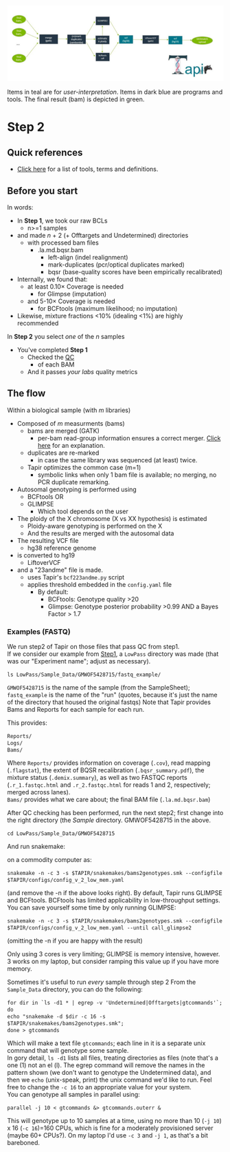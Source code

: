 ![Step2](../images/Stage2.jpg)

Items in teal are for *user-interpretation*. Items in dark blue are programs and tools. The final result (bam) is depicted in green.

# Step 2
## Quick references
-  [Click here](Glossary.md) for a list of tools, terms and definitions.

## Before you start
In words:
- In **Step 1**, we took our raw BCLs 
   -  n>=1 samples
- and made *n* + 2 (+ Offtargets and Undetermined) directories
   -  with processed bam files
      -  .la.md.bqsr.bam
	     - left-align (indel realignment)
		 - mark-duplicates (pcr/optical duplicates marked)
		 - bqsr (base-quality scores have been empirically recalibrated)
-  Internally, we found that:
   -  at least 0.10× Coverage is needed
      - for Glimpse (imputation)
   -  and 5-10× Coverage is needed
      -  for BCFtools (maximum likelihood; no imputation)
-   Likewise, mixture fractions <10% (idealing <1%) are highly recommended
   
In **Step 2** you select *one* of the *n* samples		 
-  You've completed **Step 1**
   - Checked the [QC](QC.md)
     - of each BAM
   -  And it passes *your labs* quality metrics

## The flow
Within a biological sample (with *m* libraries)
-  Composed of *m* measurments (bams)
   -  bams are merged (GATK)
      -  per-bam read-group information ensures a correct merger. [Click here](PowerUsers.md) for an explanation.
   -  duplicates are re-marked
      -  in case the same library was sequenced (at least) twice.
   -  Tapir optimizes the common case (m=1)
      - symbolic links when only 1 bam file is available; no merging, no PCR duplicate remarking.
-  Autosomal genotyping is performed using
   -  BCFtools OR
   -  GLIMPSE
      -  Which tool depends on the user
-  The ploidy of the X chromosome (X vs XX hypothesis) is estimated
   -  Ploidy-aware genotyping is performed on the X
   -  And the results are merged with the autosomal data
-  The resulting VCF file 
   - hg38 reference genome
-  is converted to hg19 
   - LiftoverVCF
-  and a "23andme" file is made.
   -  uses Tapir's `bcf223andme.py` script
   -  applies threshold embedded in the `config.yaml` file
      - By default: 
	     - BCFtools: Genotype quality >20
		 - Glimpse: Genotype posterior probability >0.99 AND a Bayes Factor > 1.7
		 
		 
### Examples (FASTQ)

We run step2 of Tapir on those files that pass QC from step1. <br>
If we consider our example from [Step1]("./Step1.md"), a `LowPass` directory was made (that was our "Experiment name"; adjust as necessary).
```
ls LowPass/Sample_Data/GMWOF5428715/fastq_example/
```
`GMWOF5428715` is the name of the sample (from the SampleSheet); `fastq_example` is the name of the "run" (quotes, because it's just the name of the directory that housed the original fastqs)
Note that Tapir provides Bams and Reports for each sample for each run.

This provides:
```
Reports/
Logs/
Bams/
```
Where `Reports/` provides information on coverage (`.cov`), read mapping (`.flagstat`), the extent of BQSR recalibration (`.bqsr_summary.pdf`), the mixture status (`.demix.summary`), as well as two FASTQC reports (`.r_1.fastqc.html` and `.r_2.fastqc.html` for reads 1 and 2, respectively; merged across lanes).
<br>
`Bams/` provides what we care about; the final BAM file (`.la.md.bqsr.bam`)


After QC checking has been performed, run the next step2; first change into the right directory (the *Sample* directory. GMWOF5428715 in the above.


```
cd LowPass/Sample_Data/GMWOF5428715
```
And run snakemake:

on a commodity computer as:

```
snakemake -n -c 3 -s $TAPIR/snakemakes/bams2genotypes.smk --configfile $TAPIR/configs/config_v_2_low_mem.yaml 
```
(and remove the -n if the above looks right).
By default, Tapir runs GLIMPSE and BCFtools. BCFtools has limited applicability in low-throughput settings. You can save yourself some time by only running GLIMPSE:


```
snakemake -n -c 3 -s $TAPIR/snakemakes/bams2genotypes.smk --configfile $TAPIR/configs/config_v_2_low_mem.yaml --until call_glimpse2
```

(omitting the -n if you are happy with the result)

Only using 3 cores is very limiting; GLIMPSE is memory intensive, however. 3 works on my laptop, but consider ramping this value up if you have more memory.

Sometimes it's useful to run *every* sample through step 2
From the `Sample_Data` directory, you can do the following:
```
for dir in `ls -d1 * | egrep -v 'Undetermined|Offtargets|gtcommands'`;
do
echo "snakemake -d $dir -c 16 -s $TAPIR/snakemakes/bams2genotypes.smk";
done > gtcommands
```

Which will make a text file `gtcommands`; each line in it is a separate unix command that will genotype some sample. <br>
In gory detail, `ls -d1` lists all files, treating directories as files (note that's a one (1) not an el (l). The egrep command will remove the names in the pattern shown (we don't want to genotype the Undetermined data), and then we `echo` (unix-speak, print) the unix command we'd like to run. Feel free to change the `-c 16` to an appropriate value for your system. <br>
You can genotype all samples in parallel using:

```
parallel -j 10 < gtcommands &> gtcommands.outerr &
```

This will genotype up to 10 samples at a time, using no more than 10 (`-j 10`) x 16 (`-c 16`)=160 CPUs, which is fine for a moderately provisioned server (maybe 60+ CPUs?). On my laptop I'd use `-c 3` and `-j 1`, as that's a bit bareboned.
